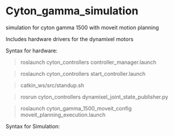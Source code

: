 # Cyton_gamma_simulation
simulation for cyton gamma 1500 with moveit motion planning

Includes hardware drivers for the dynamixel motors 

Syntax for hardware: 
> roslaunch cyton_controllers controller_manager.launch

> roslaunch cyton_controllers start_controller.launch

> catkin_ws/src/standup.sh

> rosrun cyton_controllers dynamixel_joint_state_publisher.py

> roslaunch cyton_gamma_1500_moveit_config moveit_planning_execution.launch



Syntax for Simulation: 

